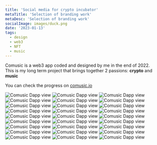 ```yaml
---
title: 'Social media for crypto incubator' 
metaTitle: 'Selection of branding work'
metaDesc: 'Selection of branding work'
socialImage: images/duck.png
date: '2023-01-13'
tags:
  - design
  - web3
  - NFT
  - music
---
```


Comusic is a web3 app coded and designed by me in the end of 2022.  
This is my long term project that brings together 2 passions: **crypto** and **music**

You can check the progress on [comusic.io](http://www.comusic.io)

![Comusic Dapp view](/images/socialmedia/duckdao/pitchdeck.png)
![Comusic Dapp view](/images/socialmedia/duckdao/AMA_concept3.jpg)
![Comusic Dapp view](/images/socialmedia/duckdao/AMA_concept33.png)
![Comusic Dapp view](/images/socialmedia/duckdao/AMA_DLP.png)
![Comusic Dapp view](/images/socialmedia/duckdao/Duck6.png)
![Comusic Dapp view](/images/socialmedia/duckdao/Duck7.png)
![Comusic Dapp view](/images/socialmedia/duckdao/Duck8.png)
![Comusic Dapp view](/images/socialmedia/duckdao/Duck9.png)
![Comusic Dapp view](/images/socialmedia/duckdao/Duck1.png)
![Comusic Dapp view](/images/socialmedia/duckdao/Duck2.png)
![Comusic Dapp view](/images/socialmedia/duckdao/Duck3.png)
![Comusic Dapp view](/images/socialmedia/duckdao/Duck4.png)
![Comusic Dapp view](/images/socialmedia/duckdao/Duck10.png)
![Comusic Dapp view](/images/socialmedia/duckdao/Duck11.png)
![Comusic Dapp view](/images/socialmedia/duckdao/Duck12.png)
![Comusic Dapp view](/images/socialmedia/duckdao/DuckDao_BlackFriday.png)
![Comusic Dapp view](/images/socialmedia/duckdao/GovWorld.png)
![Comusic Dapp view](/images/socialmedia/duckdao/GovWorld2.png)
![Comusic Dapp view](/images/socialmedia/duckdao/Hashtagger.png)
![Comusic Dapp view](/images/socialmedia/duckdao/Wanaka.png)
![Comusic Dapp view](/images/socialmedia/duckdao/Wanaka2.png)
![Comusic Dapp view](/images/socialmedia/duckdao/o3.png)
![Comusic Dapp view](/images/socialmedia/duckdao/MM_rewards3.png)
![Comusic Dapp view](/images/socialmedia/duckdao/Launching.png)
![Comusic Dapp view](/images/socialmedia/duckdao/Duck5.png)
![Comusic Dapp view](/images/socialmedia/duckdao/DuckStarterIDO.png)
![Comusic Dapp view](/images/socialmedia/duckdao/theGoodIdeia.png)



